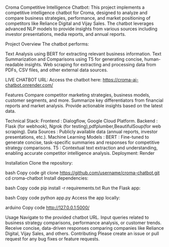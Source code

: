 Croma Competitive Intelligence Chatbot:
This project implements a competitive intelligence chatbot for Croma, designed to analyze and compare business strategies, performance, and market positioning of competitors like Reliance Digital and Vijay Sales. The chatbot leverages advanced NLP models to provide insights from various sources including investor presentations, media reports, and annual reports.

Project Overview
The chatbot performs:

Text Analysis using BERT for extracting relevant business information.
Text Summarization and Comparisons using T5 for generating concise, human-readable insights.
Web scraping for extracting and processing data from PDFs, CSV files, and other external data sources.

LIVE CHATBOT URL:
Access the chatbot here:  https://croma-ai-chatbot.onrender.com/

Features
Compare competitor marketing strategies, business models, customer segments, and more.
Summarize key differentiators from financial reports and market analysis.
Provide actionable insights based on the latest data.

Technical Stack:
Frontend : Dialogflow, Google Cloud Platform.
Backend : Flask (for webhook), Ngrok (for testing),pdfplumber,BeautifulSoup(for web scraping).
Data Sources : Publicly available data (annual reports, investor presentations, etc.).
Machine Learning Models : 
BERT : Fine-tuned to generate concise, task-specific summaries and responses for competitive strategy comparisons.
T5 : Contextual text extraction and understanding, enabling accurate competitor intelligence analysis.
Deployment: Render

Installation
Clone the repository:

bash
Copy code
git clone https://github.com/username/croma-chatbot.git
cd croma-chatbot
Install dependencies:

bash
Copy code
pip install -r requirements.txt
Run the Flask app:

bash
Copy code
python app.py
Access the app locally:

arduino
Copy code
http://127.0.0.1:5000/

Usage
Navigate to the provided chatbot URL.
Input queries related to business strategy comparisons, performance analysis, or customer trends.
Receive concise, data-driven responses comparing companies like Reliance Digital, Vijay Sales, and others.
Contributing
Please create an issue or pull request for any bug fixes or feature requests.
